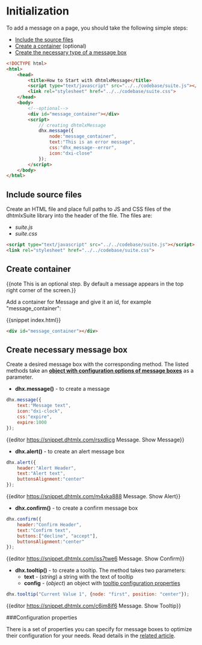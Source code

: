 Initialization
====================

To add a message on a page, you should take the following simple steps:

- [Include the source files](#includesourcefiles)
- [Create a container](#createcontainer) (optional)
- [Create the necessary type of a message box](#createnecessarymessagebox)

~~~html
<!DOCTYPE html>
<html>
    <head>
        <title>How to Start with dhtmlxMessage</title>         
        <script type="text/javascript" src="../../codebase/suite.js"></script>
        <link rel="stylesheet" href="../../codebase/suite.css">
    </head>
    <body>
    	<!--optional-->
        <div id="message_container"></div>
        <script>
            // creating dhtmlxMessage 
            dhx.message({
				node:"message_container",
                text:"This is an error message",
                css:"dhx_message--error",
                icon:"dxi-close"
			});
        </script>
    </body>
</html>
~~~


Include source files
--------------------

Create an HTML file and place full paths to JS and CSS files of the dhtmlxSuite library into the header of the file. The files are:

- *suite.js*
- *suite.css*

~~~html
<script type="text/javascript" src="../../codebase/suite.js"></script>
<link rel="stylesheet" href="../../codebase/suite.css">
~~~

Create container 
-----------------

{{note This is an optional step. By default a message appears in the top right corner of the screen.}}

Add a container for Message and give it an id, for example "message_container":

{{snippet	index.html}}
~~~html
<div id="message_container"></div>
~~~

Create necessary message box
----------------------

Create a desired message box with the corresponding method. The listed methods take an [**object with configuration options of message boxes**](message/configuration.md) as a parameter.

- **dhx.message()** - to create a message

~~~js
dhx.message({
	text:"Message text", 
    icon:"dxi-clock", 
    css:"expire", 
    expire:1000
});
~~~

{{editor	https://snippet.dhtmlx.com/rsxdlicg	Message. Show Message}}

- **dhx.alert()** - to create an alert message box

~~~js
dhx.alert({
	header:"Alert Header",
    text:"Alert text",
    buttonsAlignment:"center"
});
~~~

{{editor	https://snippet.dhtmlx.com/m4xka888	Message. Show Alert}}

- **dhx.confirm()** - to create a confirm message box 

~~~js
dhx.confirm({
	header:"Confirm Header",
    text:"Confirm text",
    buttons:["decline", "accept"],
    buttonsAlignment:"center"
});
~~~

{{editor	https://snippet.dhtmlx.com/iss7twe6	Message. Show Confirm}}

- **dhx.tooltip()** - to create a tooltip. The method takes two parameters:
    - **text** - (*string*) a string with the text of tooltip
    - **config** - (*object*) an object with [tooltip configuration properties](message/configuration.md#tooltip)
        
~~~js
dhx.tooltip("Current Value 1", {node: "first", position: "center"});
~~~

{{editor	https://snippet.dhtmlx.com/c6jm8if6	Message. Show Tooltip}}

###Configuration properties

There is a set of properties you can specify for message boxes to optimize their configuration for your needs. Read details in the [related article](message/configuration.md).



